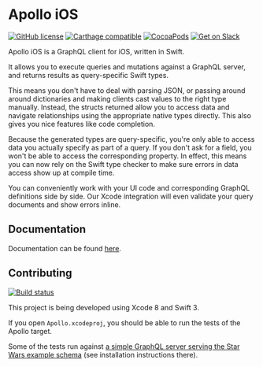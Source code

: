 # Apollo iOS

[![GitHub license](https://img.shields.io/badge/license-MIT-lightgrey.svg?maxAge=2592000)](https://raw.githubusercontent.com/apollostack/apollo-ios/master/LICENSE) [![Carthage compatible](https://img.shields.io/badge/Carthage-compatible-4BC51D.svg?style=flat)](https://github.com/Carthage/Carthage)   [![CocoaPods](https://img.shields.io/cocoapods/v/Apollo.svg)](https://cocoapods.org/pods/Apollo) [![Get on Slack](https://img.shields.io/badge/slack-join-orange.svg)](http://www.apollostack.com/#slack)

Apollo iOS is a GraphQL client for iOS, written in Swift.

It allows you to execute queries and mutations against a GraphQL server, and returns results as query-specific Swift types.

This means you don't have to deal with parsing JSON, or passing around around dictionaries and making clients cast values to the right type manually. Instead, the structs returned allow you to access data and navigate relationships using the appropriate native types directly. This also gives you nice features like code completion.

Because the generated types are query-specific, you're only able to access data you actually specify as part of a query. If you don't ask for a field, you won't be able to access the corresponding property. In effect, this means you can now rely on the Swift type checker to make sure errors in data access show up at compile time.

You can conveniently work with your UI code and corresponding GraphQL definitions side by side. Our Xcode integration will even validate your query documents and show errors inline.

## Documentation

Documentation can be found [here](http://dev.apollodata.com/ios/).

## Contributing

[![Build status](https://travis-ci.org/apollostack/apollo-ios.svg?branch=master)](https://travis-ci.org/apollostack/apollo-ios)

This project is being developed using Xcode 8 and Swift 3.

If you open `Apollo.xcodeproj`, you should be able to run the tests of the Apollo target.

Some of the tests run against [a simple GraphQL server serving the Star Wars example schema](https://github.com/apollostack/starwars-server) (see installation instructions there).
